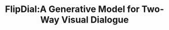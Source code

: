---
title: "FlipDial:A Generative Model for Two-Way Visual Dialogue"
year: 2018
pdf_url: "https://arxiv.org/abs/1802.03803"
category: "vision"
author_list: "Daniela Massiceti, N. Siddharth, Puneet Kumar Dokania, Philip H.S. Torr"
grant: "MURI"
pub_in: "IEEE International Conference on Computer Vision and Pattern Recognition (CVPR)"
---